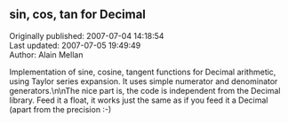 ## sin, cos, tan for Decimal  
Originally published: 2007-07-04 14:18:54  
Last updated: 2007-07-05 19:49:49  
Author: Alain Mellan  
  
Implementation of sine, cosine, tangent functions for Decimal arithmetic, using Taylor series expansion. It uses simple numerator and denominator generators.\n\nThe nice part is, the code is independent from the Decimal library. Feed it a float, it works just the same as if you feed it a Decimal (apart from the precision :-)